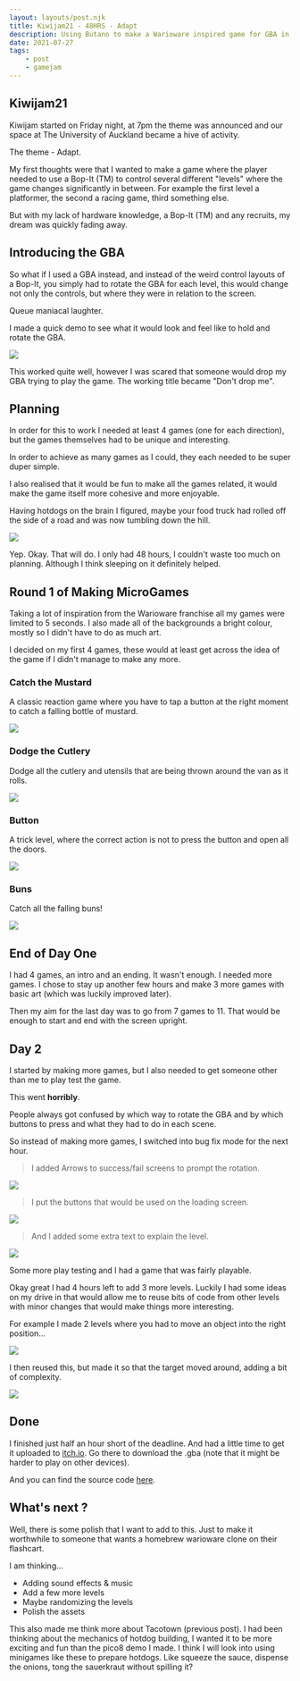 ```yaml
---
layout: layouts/post.njk
title: Kiwijam21 - 48HRS - Adapt
description: Using Butano to make a Warioware inspired game for GBA in under 48 hours
date: 2021-07-27
tags:
    - post
    - gamejam
---
```


> 

## Kiwijam21

Kiwijam started on Friday night, at 7pm the theme was announced and our space at The University of Auckland became a hive of activity.

The theme - Adapt.

My first thoughts were that I wanted to make a game where the player needed to use a Bop-It (TM) to control several different "levels" where the game changes significantly in between. For example the first level a platformer, the second a racing game, third something else.

But with my lack of hardware knowledge, a Bop-It (TM) and any recruits, my dream was quickly fading away.

## Introducing the GBA

So what if I used a GBA instead, and instead of the weird control layouts of a Bop-It, you simply had to rotate the GBA for each level, this would change not only the controls, but where they were in relation to the screen.

Queue maniacal laughter.

I made a quick demo to see what it would look and feel like to hold and rotate the GBA.

![](/img/loop.gif)

This worked quite well, however I was scared that someone would drop my GBA trying to play the game. The working title became "Don't drop me".

## Planning

In order for this to work I needed at least 4 games (one for each direction), but the games themselves had to be unique and interesting.

In order to achieve as many games as I could, they each needed to be super duper simple.

I also realised that it would be fun to make all the games related, it would make the game itself more cohesive and more enjoyable.

Having hotdogs on the brain I figured, maybe your food truck had rolled off the side of a road and was now tumbling down the hill.

![](/img/rollin.gif)

Yep. Okay. That will do. I only had 48 hours, I couldn't waste too much on planning. Although I think sleeping on it definitely helped.

## Round 1 of Making MicroGames

Taking a lot of inspiration from the Warioware franchise all my games were limited to 5 seconds. I also made all of the backgrounds a bright colour, mostly so I didn't have to do as much art.

I decided on my first 4 games, these would at least get across the idea of the game if I didn't manage to make any more.

### Catch the Mustard

A classic reaction game where you have to tap a button at the right moment to catch a falling bottle of mustard.

![](/img/mustard.gif)

### Dodge the Cutlery

Dodge all the cutlery and utensils that are being thrown around the van as it rolls.

![](/img/cutlery.gif)

### Button

A trick level, where the correct action is not to press the button and open all the doors.

![](/img/button.gif)

### Buns

Catch all the falling buns!

![](/img/buns.gif)

## End of Day One

I had 4 games, an intro and an ending. It wasn't enough. I needed more games. I chose to stay up another few hours and make 3 more games with basic art (which was luckily improved later).

Then my aim for the last day was to go from 7 games to 11. That would be enough to start and end with the screen upright.

## Day 2

I started by making more games, but I also needed to get someone other than me to play test the game. 

This went **horribly**. 

People always got confused by which way to rotate the GBA and by which buttons to press and what they had to do in each scene.

So instead of making more games, I switched into bug fix mode for the next hour.

> I added Arrows to success/fail screens to prompt the rotation.

![](/img/arrow.png)

> I put the buttons that would be used on the loading screen.

![](/img/buttons.png)

> And I added some extra text to explain the level.

![](/img/instructions.png)

Some more play testing and I had a game that was fairly playable.

Okay great I had 4 hours left to add 3 more levels. Luckily I had some ideas on my drive in that would allow me to reuse bits of code from other levels with minor changes that would make things more interesting.

For example I made 2 levels where you had to move an object into the right position...

![](/img/plug.gif)

I then reused this, but made it so that the target moved around, adding a bit of complexity.

![](/img/dog.gif)

## Done

I finished just half an hour short of the deadline. And had a little time to get it uploaded to [itch.io](https://foopod.itch.io/they-see-me-rollin). Go there to download the .gba (note that it might be harder to play on other devices).

And you can find the source code [here](https://github.com/foopod/they-see-me-rollin).

## What's next ?

Well, there is some polish that I want to add to this. Just to make it worthwhile to someone that wants a homebrew warioware clone on their flashcart.

I am thinking...

+ Adding sound effects & music
+ Add a few more levels
+ Maybe randomizing the levels
+ Polish the assets

This also made me think more about Tacotown (previous post). I had been thinking about the mechanics of hotdog building, I wanted it to be more exciting and fun than the pico8 demo I made. I think I will look into using minigames like these to prepare hotdogs. Like squeeze the sauce, dispense the onions, tong the sauerkraut without spilling it?